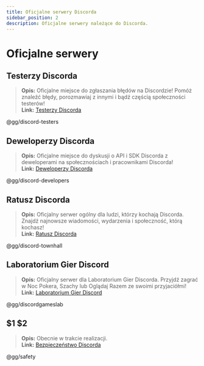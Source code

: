 ```yaml
---
title: Oficjalne serwery Discorda
sidebar_position: 2
description: Oficjalne serwery należące do Discorda.
---
```


# Oficjalne serwery

## Testerzy Discorda 
> __Opis:__ Oficjalne miejsce do zgłaszania błędów na Discordzie! Pomóż znaleźć błędy, porozmawiaj z innymi i bądź częścią społeczności testerów!   <br/>
__Link:__ [Testerzy Discorda](https://discord.gg/discord-testers)

@gg/discord-testers


## Deweloperzy Discorda
> __Opis:__ Oficjalne miejsce do dyskusji o API i SDK Discorda z deweloperami na społecznościach i pracownikami Discorda!   <br/>
__Link:__ [Deweloperzy Discorda](https://discord.gg/discord-developers)

@gg/discord-developers

## Ratusz Discorda 
> __Opis:__ Oficjalny serwer ogólny dla ludzi, którzy kochają Discorda. Znajdź najnowsze wiadomości, wydarzenia i społeczność, którą kochasz!   <br/>
__Link:__ [Ratusz Discorda](https://discord.gg/discord-townhall)

@gg/discord-townhall

## Laboratorium Gier Discord 
> __Opis:__ Oficjalny serwer dla Laboratorium Gier Discorda. Przyjdź zagrać w Noc Pokera, Szachy lub Oglądaj Razem ze swoimi przyjaciółmi!  <br/>
__Link:__ [Laboratorium Gier Discord](https://discord.gg/discordgameslab)

@gg/discordgameslab

## $1 $2
> __Opis:__ Obecnie w trakcie realizacji.  <br/>
__Link:__ [Bezpieczeństwo Discorda](https://discord.gg/safety)

@gg/safety
